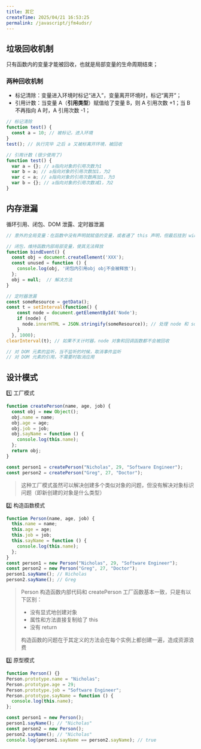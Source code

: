 ```yaml
---
title: 其它
createTime: 2025/04/21 16:53:25
permalink: /javascript/jfm4udsr/
---
```


## 垃圾回收机制

只有函数内的变量才能被回收，也就是局部变量的生命周期结束；

### 两种回收机制

- 标记清除：变量进入环境时标记“进入”，变量离开环境时，标记“离开”；
- 引用计数：当变量 A（**引用类型**）赋值给了变量 B，则 A 引用次数 +1；当 B 不再指向 A 时，A 引用次数 -1；

```js
// 标记清除
function test() {
  const a = 10; // 被标记，进入环境
}
test(); // 执行完毕 之后 a 又被标离开环境，被回收

// 引用计数 (很少使用了)
function test() {
  var a = {}; // a指向对象的引用次数为1
  var b = a; // a指向对象的引用次数加1，为2
  var c = a; // a指向对象的引用次数再加1，为3
  var b = {}; // a指向对象的引用次数减1，为2
}
```

## 内存泄漏

循环引用、闭包、DOM 泄露、定时器泄漏

```js
// 意外的全局变量：在函数中没有声明就赋值的变量，或者通了 this 声明，但最后挂到 window 上了

// 闭包，维持函数内部局部变量，使其无法释放
function bindEvent() {
  const obj = document.createElement('XXX');
  const unused = function () {
    console.log(obj, '闭包内引用obj obj不会被释放');
  };
  obj = null;  // 解决方法
}

// 定时器泄漏
const someResource = getData();
const t = setInterval(function() {
    const node = document.getElementById('Node');
    if (node) {
      node.innerHTML = JSON.stringify(someResource)); // 处理 node 和 someResource
    }
  }, 1000);
clearInterval(t); // 如果不关计时器，node 对象和回调函数都不会被回收

// 对 DOM 元素的监听，当不监听的时候，取消事件监听
// 对 DOM 元素的引用，不需要时取消应用
```

## 设计模式

1️⃣ 工厂模式

```js
function createPerson(name, age, job) {
  const obj = new Object();
  obj.name = name;
  obj.age = age;
  obj.job = job;
  obj.sayName = function () {
    console.log(this.name);
  };
  return obj;
}

const person1 = createPerson("Nicholas", 29, "Software Engineer");
const person2 = createPerson("Greg", 27, "Doctor");
```

> 这种工厂模式虽然可以解决创建多个类似对象的问题，但没有解决对象标识问题（即新创建的对象是什么类型）

2️⃣ 构造函数模式

```js
function Person(name, age, job) {
  this.name = name;
  this.age = age;
  this.job = job;
  this.sayName = function () {
    console.log(this.name);
  };
}
const person1 = new Person("Nicholas", 29, "Software Engineer");
const person2 = new Person("Greg", 27, "Doctor");
person1.sayName(); // Nicholas
person2.sayName(); // Greg
```

> Person 构造函数内部代码和 createPerson 工厂函数基本一致，只是有以下区别：
>
> - 没有显式地创建对象
> - 属性和方法直接复制给了 this
> - 没有 return
>
> 构造函数的问题在于其定义的方法会在每个实例上都创建一遍，造成资源浪费

3️⃣ 原型模式

```js
function Person() {}
Person.prototype.name = "Nicholas";
Person.prototype.age = 29;
Person.prototype.job = "Software Engineer";
Person.prototype.sayName = function () {
  console.log(this.name);
};

const person1 = new Person();
person1.sayName(); // "Nicholas"
const person2 = new Person();
person2.sayName(); // "Nicholas"
console.log(person1.sayName == person2.sayName); // true
```
